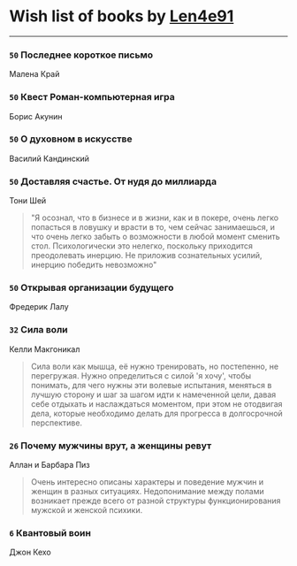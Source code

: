 # Wish list of books by [Len4e91](http://openid.yandex.ru/Len4e91/)
---

### `50` Последнее короткое письмо
Малена Край

### `50` Квест Роман-компьютерная игра
Борис Акунин

### `50` О духовном в искусстве
Василий Кандинский

### `50` Доставляя счастье. От нудя до миллиарда
Тони Шей
> "Я осознал, что в бизнесе и в жизни, как и в покере, очень легко попасться в ловушку и врасти в то, чем сейчас занимаешься, и что очень легко забыть о возможности в любой момент сменить стол. Психологически это нелегко, поскольку приходится преодолевать инерцию. Не приложив сознательных усилий, инерцию победить невозможно"

### `50` Открывая организации будущего
Фредерик Лалу

### `32` Сила воли
Келли Макгоникал
> Сила воли как мышца, её нужно тренировать, но постепенно, не перегружая. Нужно определиться с силой 'я хочу', чтобы понимать, для чего нужны эти волевые испытания, меняться в лучшую сторону и шаг  за шагом идти к намеченной цели, давая себе отдыхать и наслаждаться моментом, при этом не отодвигая дела, которые необходимо делать для прогресса в долгосрочной перспективе.

### `26` Почему мужчины врут, а женщины ревут
Аллан и Барбара Пиз
> Очень интересно описаны характеры и поведение мужчин и женщин в разных ситуациях. Недопонимание между полами возникает прежде всего от разной структуры функционирования мужской и женской психики.

### `6` Квантовый воин
Джон Кехо

